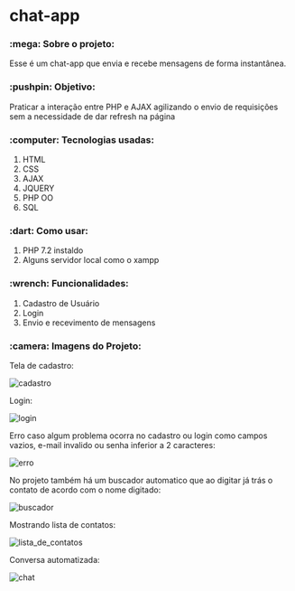 # chat-app

<h3>:mega: Sobre o projeto: </h3>
Esse é um chat-app que envia e recebe mensagens de forma instantânea.

<h3>:pushpin: Objetivo: </h3>
<p>Praticar a interação entre PHP e AJAX agilizando o envio de requisições sem a necessidade de dar refresh na página</p>

<h3>:computer: Tecnologias usadas: </h3>
<ol>
  <li>HTML</li>
  <li>CSS</li>
  <li>AJAX</li>
  <li>JQUERY</li>
  <li>PHP OO</li>
  <li>SQL</li>
</ol>

<h3>:dart: Como usar:</h3>
<ol>
  <li>PHP 7.2 instaldo</li>
  <li>Alguns servidor local como o xampp</li>
</ol>

<h3>:wrench: Funcionalidades: </h3>
<ol>
  <li>Cadastro de Usuário</li>
  <li>Login</li>
  <li>Envio e recevimento de mensagens</li>
</ol>

<h3>:camera: Imagens do Projeto:</h3>

Tela de cadastro:

![cadastro](https://user-images.githubusercontent.com/65027607/197534744-ea23312a-4ed2-42f9-b33b-2cbfea2abee6.png)

Login:

![login](https://user-images.githubusercontent.com/65027607/197536823-d916bf65-18ce-48d9-b135-38ff4cc5f33d.png)

Erro caso algum problema ocorra no cadastro ou login como campos vazios, e-mail invalido ou senha inferior a 2 caracteres:

![erro](https://user-images.githubusercontent.com/65027607/197536937-22d53368-2060-414a-afac-44202f147889.png)


No projeto também há um buscador automatico que ao digitar já trás o contato de acordo com o nome digitado:

![buscador](https://user-images.githubusercontent.com/65027607/197536976-68cc76e9-a69d-4261-a9ac-d93728cf85c7.png)


Mostrando lista de contatos:

![lista_de_contatos](https://user-images.githubusercontent.com/65027607/197537028-5306574f-a947-4937-a241-1dc1e88d447a.png)

Conversa automatizada:

![chat](https://user-images.githubusercontent.com/65027607/197537895-ae6a2dfb-6d90-4e7f-b7d3-e18eef9ea814.png)
